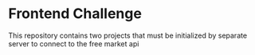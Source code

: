 # Frontend Challenge

This repository contains two projects that must be initialized by separate server to connect to the free market api
